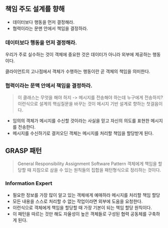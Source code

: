 
## 책임 주도 설계를 향해

- 데이터보다 행동을 먼저 결정해라.
- 협력이라는 문맨 안에서 책임을 결정하라.

### 데이터보다 행동을 먼저 결정해라.

우리가 주로 실수하는 것이 객체에 중요한 것은 데이터가 아니라 외부에 제공하는 행동이다.

클라이언트의 고나점에서 객체가 수행하는 행동이란 곧 객체의 책임을 의미한다.

### 협력이라는 문맥 안에서 책임을 결정하라.

> 이 클래스는 무엇을 해야 하지 -> 메시지를 전송해야 하는데 누구에게 전송하지?
> 이런식으로 설계의 핵심질문을 바꾸는 것이 메시지 기반 설계로 향하는 첫걸음이다.

- 임의의 객체가 메시지를 수신할 것이라는 사실을 믿고 자신의 의도를 표현한 메시지를 전송한다.
- 메시지를 수신하기로 결저오딘 객체는 메시지를 처리할 책임을 할당받게 된다.

## GRASP 패턴

> General Responsibility Assignment Software Pattern
> 객체에게 책임을 할당할 때 지침으로 삼을 수 있는 원칙들의 집합을 패턴형식으로 정리하는 것이다.

### Information Expert

- 필요한 정보를 가장 많이 알고 있는 객체에게 예매하라 메시지를 처리할 책임 할당
- 모든 내용을 스스로 처리할 수 없는 작업이라면 외부에 도움을 요청한다.
- 이런식으로 객체에게 책임을 할당할 때 가장 기본이 되는 책임 할당 원칙이다.
- 이 패턴을 따르는 것만 해도 자율성이 높은 객체들로 구성된 협력 공동체를 구축하게 된다.



